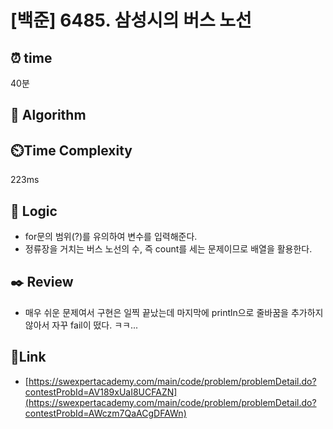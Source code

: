 # [백준] 6485. 삼성시의 버스 노선
 
## ⏰  **time**
40분

## :pushpin: **Algorithm**
 

## ⏲️**Time Complexity**
223ms

## :round_pushpin: **Logic**
- for문의 범위(?)를 유의하여 변수를 입력해준다.
- 정류장을 거치는 버스 노선의 수, 즉 count를 세는 문제이므로 배열을 활용한다.

## :black_nib: **Review**
- 매우 쉬운 문제여서 구현은 일찍 끝났는데 마지막에 println으로 줄바꿈을 추가하지 않아서 자꾸 fail이 떴다. ㅋㅋ...  

## 📡**Link**
- [https://swexpertacademy.com/main/code/problem/problemDetail.do?contestProbId=AV189xUaI8UCFAZN](https://swexpertacademy.com/main/code/problem/problemDetail.do?contestProbId=AWczm7QaACgDFAWn)
